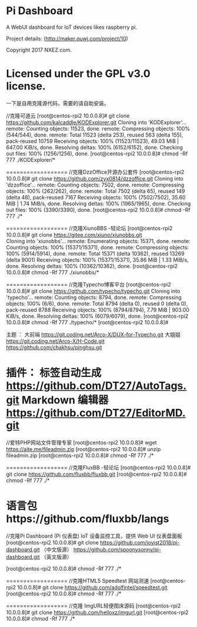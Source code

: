 # Pi Dashboard
A WebUI dashboard for IoT devices likes raspberry pi.

Project details: (http://maker.quwj.com/project/10)

Copyright 2017 NXEZ.com.

Licensed under the GPL v3.0 license.
========================================
一下是自用克隆源代码，需要的请自助安装。

//克隆可道云
[root@centos-rpi2 10.0.0.8]# git clone https://github.com/kalcaddle/KODExplorer.git
Cloning into 'KODExplorer'...
remote: Counting objects: 11523, done.
remote: Compressing objects: 100% (544/544), done.
remote: Total 11523 (delta 253), reused 563 (delta 155), pack-reused 10759
Receiving objects: 100% (11523/11523), 49.03 MiB | 647.00 KiB/s, done.
Resolving deltas: 100% (6152/6152), done.
Checking out files: 100% (1256/1256), done.
[root@centos-rpi2 10.0.0.8]# chmod -Rf 777 ./KODExplorer/*

==================
//克隆DzzOffice开源办公套件
[root@centos-rpi2 10.0.0.8]# git clone https://github.com/zyx0814/dzzoffice.git
Cloning into 'dzzoffice'...
remote: Counting objects: 7502, done.
remote: Compressing objects: 100% (262/262), done.
remote: Total 7502 (delta 65), reused 149 (delta 48), pack-reused 7167
Receiving objects: 100% (7502/7502), 35.60 MiB | 1.74 MiB/s, done.
Resolving deltas: 100% (1965/1965), done.
Checking out files: 100% (3390/3390), done.
[root@centos-rpi2 10.0.0.8]# chmod -Rf 777 ./*

==================
//克隆XiunoBBS -轻论坛 
[root@centos-rpi2 10.0.0.8]# git clone https://gitee.com/xiuno/xiunobbs.git        
Cloning into 'xiunobbs'...
remote: Enumerating objects: 15371, done.
remote: Counting objects: 100% (15371/15371), done.
remote: Compressing objects: 100% (5914/5914), done.
remote: Total 15371 (delta 10362), reused 13269 (delta 9001)
Receiving objects: 100% (15371/15371), 35.86 MiB | 1.33 MiB/s, done.
Resolving deltas: 100% (10362/10362), done.
[root@centos-rpi2 10.0.0.8]# chmod -Rf 777 ./xiunobbs/*

==================
//克隆Typecho博客平台
[root@centos-rpi2 10.0.0.8]# git clone https://github.com/typecho/typecho.git
Cloning into 'typecho'...
remote: Counting objects: 8794, done.
remote: Compressing objects: 100% (6/6), done.
remote: Total 8794 (delta 0), reused 0 (delta 0), pack-reused 8788
Receiving objects: 100% (8794/8794), 7.79 MiB | 903.00 KiB/s, done.
Resolving deltas: 100% (6079/6079), done.
[root@centos-rpi2 10.0.0.8]# chmod -Rf 777 ./typecho/*
[root@centos-rpi2 10.0.0.8]# 

主题 ：
大前端 https://git.coding.net/Arco-X/DUX-for-Typecho.git
大姐姐 https://git.coding.net/Arco-X/H-Code.git
https://github.com/chakhsu/pinghsu.git

插件：
标签自动生成 https://github.com/DT27/AutoTags.git
Markdown 编辑器 https://github.com/DT27/EditorMD.git
==================
//爱特PHP网站文件管理专家
[root@centos-rpi2 10.0.0.8]# wget https://aite.me/fileadmin.zip
[root@centos-rpi2 10.0.0.8]# unzip fileadmin.zip
[root@centos-rpi2 10.0.0.8]# chmod -Rf 777 ./*

==================
//克隆FluxBB -轻论坛 
[root@centos-rpi2 10.0.0.8]# git clone https://github.com/fluxbb/fluxbb.git
[root@centos-rpi2 10.0.0.8]# chmod -Rf 777 ./*

语言包https://github.com/fluxbb/langs
==================
//克隆Pi Dashboard (Pi 仪表盘) IoT 设备监控工具，提供 Web UI 仪表盘面板
[root@centos-rpi2 10.0.0.8]# git clone https://github.com/joyist2018/pi-dashboard.git  （中文版源）
https://github.com/spoonysonny/pi-dashboard.git （英文版源）

[root@centos-rpi2 10.0.0.8]# chmod -Rf 777 ./*

==================
//克隆HTML5 Speedtest 网站测速
[root@centos-rpi2 10.0.0.8]# git clone https://github.com/adolfintel/speedtest.git
[root@centos-rpi2 10.0.0.8]# chmod -Rf 777 ./*

==================
//克隆 ImgURL轻便图床源码
[root@centos-rpi2 10.0.0.8]# git clone https://github.com/helloxz/imgurl.git
[root@centos-rpi2 10.0.0.8]# chmod -Rf 777 ./*





